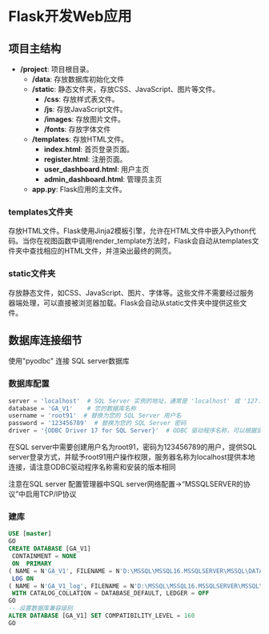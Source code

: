 # Flask开发Web应用
## 项目主结构
- **/project**: 项目根目录。
  - **/data**: 存放数据库初始化文件
  - **/static**: 静态文件夹，存放CSS、JavaScript、图片等文件。
    - **/css**: 存放样式表文件。
    - **/js**: 存放JavaScript文件。
    - **/images**: 存放图片文件。
    - **/fonts**: 存放字体文件
  - **/templates**: 存放HTML文件。
    - **index.html**: 首页登录页面。
    - **register.html**: 注册页面。
    - **user_dashboard.html**: 用户主页
    - **admin_dashboard.html**: 管理员主页
  - **app.py**: Flask应用的主文件。
  
### templates文件夹
存放HTML文件。Flask使用Jinja2模板引擎，允许在HTML文件中嵌入Python代码。当你在视图函数中调用render_template方法时，Flask会自动从templates文件夹中查找相应的HTML文件，并渲染出最终的网页。

### static文件夹
存放静态文件，如CSS、JavaScript、图片、字体等。这些文件不需要经过服务器端处理，可以直接被浏览器加载。Flask会自动从static文件夹中提供这些文件。

## 数据库连接细节
使用"pyodbc" 连接 SQL server数据库

### 数据库配置
```python
server = 'localhost'  # SQL Server 实例的地址，通常是 'localhost' 或 '127.0.0.1'
database = 'GA_V1'    # 您的数据库名称
username = 'root91'  # 替换为您的 SQL Server 用户名
password = '123456789'  # 替换为您的 SQL Server 密码
driver = '{ODBC Driver 17 for SQL Server}'  # ODBC 驱动程序名称，可以根据安装的版本更改
```
在SQL server中需要创建用户名为root91，密码为123456789的用户，提供SQL server登录方式，并赋予root91用户操作权限，服务器名称为localhost提供本地连接，请注意ODBC驱动程序名称需和安装的版本相同

注意在SQL server 配置管理器中SQL server网络配置->“MSSQLSERVER的协议”中启用TCP/IP协议


### 建库
```sql
USE [master]
GO
CREATE DATABASE [GA_V1]
 CONTAINMENT = NONE
 ON  PRIMARY 
( NAME = N'GA_V1', FILENAME = N'D:\MSSQL\MSSQL16.MSSQLSERVER\MSSQL\DATA\GA_V1.mdf' , SIZE = 8192KB , MAXSIZE = UNLIMITED, FILEGROWTH = 65536KB )
 LOG ON 
( NAME = N'GA_V1_log', FILENAME = N'D:\MSSQL\MSSQL16.MSSQLSERVER\MSSQL\DATA\GA_V1_log.ldf' , SIZE = 8192KB , MAXSIZE = 2048GB , FILEGROWTH = 65536KB )
 WITH CATALOG_COLLATION = DATABASE_DEFAULT, LEDGER = OFF
GO
-- 设置数据库兼容级别
ALTER DATABASE [GA_V1] SET COMPATIBILITY_LEVEL = 160
GO
```



